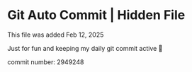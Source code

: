 # Git Auto Commit | Hidden File

This file was added Feb 12, 2025

Just for fun and keeping my daily git commit active 🤪

commit number: 2949248

